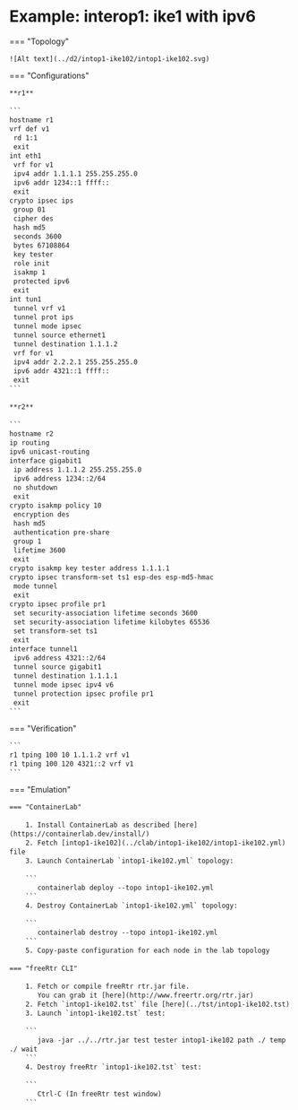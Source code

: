 # Example: interop1: ike1 with ipv6

=== "Topology"

    ![Alt text](../d2/intop1-ike102/intop1-ike102.svg)

=== "Configurations"

    **r1**

    ```
    hostname r1
    vrf def v1
     rd 1:1
     exit
    int eth1
     vrf for v1
     ipv4 addr 1.1.1.1 255.255.255.0
     ipv6 addr 1234::1 ffff::
     exit
    crypto ipsec ips
     group 01
     cipher des
     hash md5
     seconds 3600
     bytes 67108864
     key tester
     role init
     isakmp 1
     protected ipv6
     exit
    int tun1
     tunnel vrf v1
     tunnel prot ips
     tunnel mode ipsec
     tunnel source ethernet1
     tunnel destination 1.1.1.2
     vrf for v1
     ipv4 addr 2.2.2.1 255.255.255.0
     ipv6 addr 4321::1 ffff::
     exit
    ```

    **r2**

    ```
    hostname r2
    ip routing
    ipv6 unicast-routing
    interface gigabit1
     ip address 1.1.1.2 255.255.255.0
     ipv6 address 1234::2/64
     no shutdown
     exit
    crypto isakmp policy 10
     encryption des
     hash md5
     authentication pre-share
     group 1
     lifetime 3600
     exit
    crypto isakmp key tester address 1.1.1.1
    crypto ipsec transform-set ts1 esp-des esp-md5-hmac
     mode tunnel
     exit
    crypto ipsec profile pr1
     set security-association lifetime seconds 3600
     set security-association lifetime kilobytes 65536
     set transform-set ts1
     exit
    interface tunnel1
     ipv6 address 4321::2/64
     tunnel source gigabit1
     tunnel destination 1.1.1.1
     tunnel mode ipsec ipv4 v6
     tunnel protection ipsec profile pr1
     exit
    ```

=== "Verification"

    ```
    r1 tping 100 10 1.1.1.2 vrf v1
    r1 tping 100 120 4321::2 vrf v1
    ```

=== "Emulation"

    === "ContainerLab"

        1. Install ContainerLab as described [here](https://containerlab.dev/install/)  
        2. Fetch [intop1-ike102](../clab/intop1-ike102/intop1-ike102.yml) file  
        3. Launch ContainerLab `intop1-ike102.yml` topology:  

        ```
           containerlab deploy --topo intop1-ike102.yml  
        ```
        4. Destroy ContainerLab `intop1-ike102.yml` topology:  

        ```
           containerlab destroy --topo intop1-ike102.yml  
        ```
        5. Copy-paste configuration for each node in the lab topology

    === "freeRtr CLI"

        1. Fetch or compile freeRtr rtr.jar file.  
           You can grab it [here](http://www.freertr.org/rtr.jar)  
        2. Fetch `intop1-ike102.tst` file [here](../tst/intop1-ike102.tst)  
        3. Launch `intop1-ike102.tst` test:  

        ```
           java -jar ../../rtr.jar test tester intop1-ike102 path ./ temp ./ wait
        ```
        4. Destroy freeRtr `intop1-ike102.tst` test:  

        ```
           Ctrl-C (In freeRtr test window)
        ```

